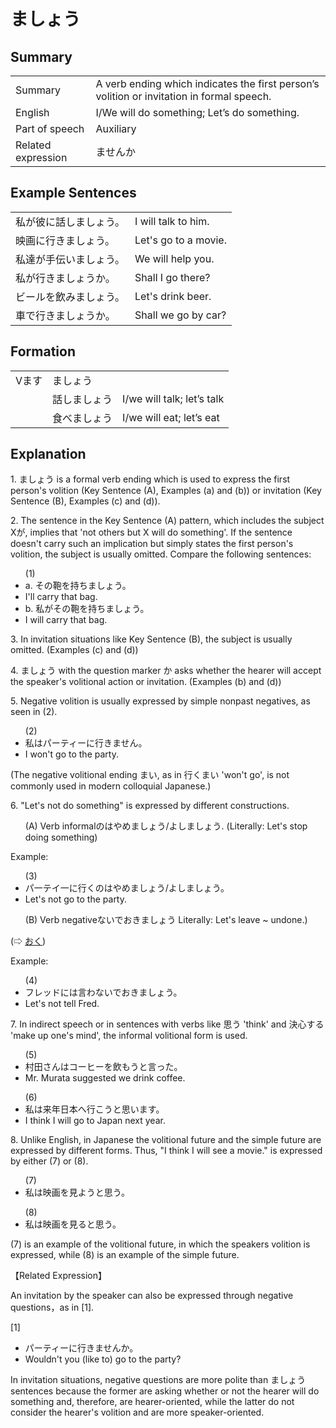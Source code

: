 # ましょう

## Summary

<table><tr>   <td>Summary</td>   <td>A verb ending which indicates the first person’s volition or invitation in formal speech.</td></tr><tr>   <td>English</td>   <td>I/We will do something; Let’s do something.</td></tr><tr>   <td>Part of speech</td>   <td>Auxiliary</td></tr><tr>   <td>Related expression</td>   <td>ませんか</td></tr></table>

## Example Sentences

<table><tr>   <td>私が彼に話しましょう。</td>   <td>I will talk to him.</td></tr><tr>   <td>映画に行きましょう。</td>   <td>Let's go to a movie.</td></tr><tr>   <td>私達が手伝いましょう。</td>   <td>We will help you.</td></tr><tr>   <td>私が行きましょうか。</td>   <td>Shall I go there?</td></tr><tr>   <td>ビールを飲みましょう。</td>   <td>Let's drink beer.</td></tr><tr>   <td>車で行きましょうか。</td>   <td>Shall we go by car?</td></tr></table>

## Formation

<table class="table"><tbody><tr class="tr head"><td class="td"><span class="bold"><span>Vます</span></span></td><td class="td"><span class="concept">ましょう</span> </td><td class="td"><span>&nbsp;</span></td></tr><tr class="tr"><td class="td"><span>&nbsp;</span></td><td class="td"><span>話し<span class="concept">ましょう</span></span> </td><td class="td"><span>I/we    will talk; let’s talk</span></td></tr><tr class="tr"><td class="td"><span>&nbsp;</span></td><td class="td"><span>食べ<span class="concept">ましょう</span></span> </td><td class="td"><span>I/we    will eat; let’s eat</span></td></tr></tbody></table>

## Explanation

<p>1. <span class="cloze">ましょう</span> is a formal verb ending which is used to express the first person's volition (Key Sentence (A), Examples (a) and (b)) or invitation (Key Sentence (B), Examples (c) and (d)).</p>  <p>2. The sentence in the Key Sentence (A) pattern, which includes the subject Xが, implies that 'not others but X will do something'. If the sentence doesn't carry such an implication but simply states the first person's volition, the subject is usually omitted. Compare the following sentences:</p>  <ul>(1) <li>a. その鞄を持ち<span class="cloze">ましょう</span>。</li> <li>I'll carry that bag.</li> <div class="divide"></div> <li>b. 私がその鞄を持ち<span class="cloze">ましょう</span>。</li> <li>I will carry that bag.</li> </ul>  <p>3. In invitation situations like Key Sentence (B), the subject is usually omitted. (Examples (c) and (d))</p>  <p>4. <span class="cloze">ましょう</span> with the question marker か asks whether the hearer will accept the speaker's volitional action or invitation. (Examples (b) and (d))</p>  <p>5. Negative volition is usually expressed by simple nonpast negatives, as seen in (2).</p>  <ul>(2) <li>私はパーティーに行きません。</li> <li>I won't go to the party.</li> </ul>  <p>(The negative volitional ending まい, as in 行くまい 'won't go', is not commonly used in modern colloquial Japanese.)</p>  <p>6. "Let's not do something" is expressed by different constructions.</p>  <ul>(A) Verb informalのはやめ<span class="cloze">ましょう</span>/よし<span class="cloze">ましょう</span>. (Literally: Let's stop doing something)</ul>  <p>Example:</p>  <ul>(3) <li>パ一テイ一に行くのはやめ<span class="cloze">ましょう</span>/よし<span class="cloze">ましょう</span>。</li> <li>Let's not go to the party.</li> </ul>  <ul>(B) Verb negativeないでおき<span class="cloze">ましょう</span> Literally: Let's leave ~ undone.)</ul>   <p>(⇨ <a href="#㊦ おく">おく</a>)</p>  <p>Example:</p>  <ul>(4) <li>フレッドには言わないでおき<span class="cloze">ましょう</span>。</li> <li>Let's not tell Fred.</li> </ul>  <p>7. In indirect speech or in sentences with verbs like 思う 'think' and 決心する 'make up one's mind', the informal volitional form is used.</p>  <ul>(5) <li>村田さんはコーヒーを飲もうと言った。</li> <li>Mr. Murata suggested we drink coffee.</li> </ul>  <ul>(6) <li>私は来年日本へ行こうと思います。</li> <li>I think I will go to Japan next year.</li> </ul>  <p>8. Unlike English, in Japanese the volitional future and the simple future are expressed by different forms. Thus, "I think I will see a movie." is expressed by either (7) or (8).</p>  <ul>(7) <li>私は映画を見ようと思う。</li> </ul>  <ul>(8) <li>私は映画を見ると思う。</li> </ul>  <p>(7) is an example of the volitional future, in which the speakers volition is expressed, while (8) is an example of the simple future.</p>  <p>【Related Expression】</p>  <p>An invitation by the speaker can also be expressed through negative questions，as in [1].</p>  <p>[1]</p>  <ul> <li>パーティーに行きませんか。</li> <li>Wouldn't you (like to) go to the party?</li> </ul>  <p>In invitation situations, negative questions are more polite than <span class="cloze">ましょう</span> sentences because the former are asking whether or not the hearer will do something and, therefore, are hearer-oriented, while the latter do not consider the hearer's volition and are more speaker-oriented.</p>

